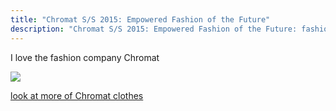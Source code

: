 ```yaml
---
title: "Chromat S/S 2015: Empowered Fashion of the Future"
description: "Chromat S/S 2015: Empowered Fashion of the Future: fashion"
---
```

I love the fashion company Chromat           

<img src="/Blog/img/cromat.png" class="pic">

<a class="moreinfo" href="https://chromat.co/blogs/news/63131779-chromat-ss16-momentum"> look at more of Chromat clothes</a>
